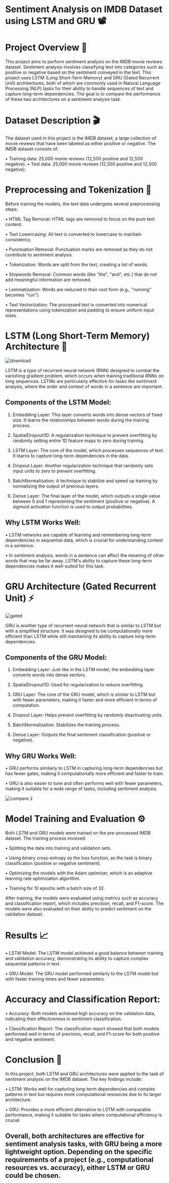 # Sentiment Analysis on IMDB Dataset using LSTM and GRU 📽

# Project Overview  📝

This project aims to perform sentiment analysis on the IMDB movie reviews dataset. Sentiment analysis involves classifying text into categories such as positive or negative based on the sentiment conveyed in the text. This project uses LSTM (Long Short-Term Memory) and GRU (Gated Recurrent Unit) architectures, both of which are commonly used in Natural Language Processing (NLP) tasks for their ability to handle sequences of text and capture long-term dependencies. The goal is to compare the performance of these two architectures on a sentiment analysis task.



# Dataset   Description  🎬
The dataset used in this project is the IMDB dataset, a large collection of movie reviews that have been labeled as either positive or negative. The IMDB dataset consists of:

• Training data: 25,000 movie reviews (12,500 positive and 12,500 negative).
• Test data: 25,000 movie reviews (12,500 positive and 12,500 negative).

# Preprocessing and Tokenization 🔄


Before training the models, the text data undergoes several preprocessing steps:

• HTML Tag Removal: HTML tags are removed to focus on the pure text content.

• Text Lowercasing: All text is converted to lowercase to maintain consistency.

• Punctuation Removal: Punctuation marks are removed as they do not contribute to sentiment analysis.

• Tokenization: Words are split from the text, creating a list of words.

• Stopwords Removal: Common words (like "the", "and", etc.) that do not add meaningful information are removed.

• Lemmatization: Words are reduced to their root form (e.g., "running" becomes "run").

• Text Vectorization: The processed text is converted into numerical representations using tokenization and padding to ensure uniform input sizes.

# LSTM (Long Short-Term Memory) Architecture 🧠
![download](https://github.com/user-attachments/assets/0b3889a3-743f-451f-8414-605e84a064bd)


LSTM is a type of recurrent neural network (RNN) designed to combat the vanishing gradient problem, which occurs when training traditional RNNs on long sequences. LSTMs are particularly effective for tasks like sentiment analysis, where the order and context of words in a sentence are important.

## Components of the LSTM Model:
1. Embedding Layer: This layer converts words into dense vectors of fixed size. It learns the relationships between words during the training process.
  
2. SpatialDropout1D: A regularization technique to prevent overfitting by randomly setting entire 1D feature maps to zero during training.
 
3. LSTM Layer: The core of the model, which processes sequences of text. It learns to capture long-term dependencies in the data.
 
4. Dropout Layer: Another regularization technique that randomly sets input units to zero to prevent overfitting.
 
5. BatchNormalization: A technique to stabilize and speed up training by normalizing the output of previous layers.
 
6. Dense Layer: The final layer of the model, which outputs a single value between 0 and 1 representing the sentiment (positive or negative). A sigmoid activation function is used to output probabilities.


## Why LSTM Works Well:
• LSTM networks are capable of learning and remembering long-term dependencies in sequential data, which is crucial for understanding context in a sentence.

• In sentiment analysis, words in a sentence can affect the meaning of other words that may be far away. LSTM's ability to capture these long-term dependencies makes it well-suited for this task.



# GRU Architecture (Gated Recurrent Unit) ⚡
![gated](https://github.com/user-attachments/assets/02c2f946-5cc8-4acc-983e-d5353866d3ba)


GRU is another type of recurrent neural network that is similar to LSTM but with a simplified structure. It was designed to be computationally more efficient than LSTM while still maintaining its ability to capture long-term dependencies.

## Components of the GRU Model: 

1. Embedding Layer: Just like in the LSTM model, the embedding layer converts words into dense vectors.
 
2. SpatialDropout1D: Used for regularization to reduce overfitting.
 
3. GRU Layer: The core of the GRU model, which is similar to LSTM but with fewer parameters, making it faster and more efficient in terms of computation.
 
4. Dropout Layer: Helps prevent overfitting by randomly deactivating units.
 
5. BatchNormalization: Stabilizes the training process.
 
6. Dense Layer: Outputs the final sentiment classification (positive or negative).

## Why GRU Works Well:

• GRU performs similarly to LSTM in capturing long-term dependencies but has fewer gates, making it computationally more efficient and faster to train.

• GRU is also easier to tune and often performs well with fewer parameters, making it suitable for a wide range of tasks, including sentiment analysis.


![compare 2](https://github.com/user-attachments/assets/2e1fcd7d-4c04-420c-83ee-7e560973cd70)

# Model Training and Evaluation ⚙️

Both LSTM and GRU models were trained on the pre-processed IMDB dataset. The training process involved:

• Splitting the data into training and validation sets. 

• Using binary cross-entropy as the loss function, as the task is binary classification (positive or negative sentiment).

• Optimizing the models with the Adam optimizer, which is an adaptive learning rate optimization algorithm.

• Training for 10 epochs with a batch size of 32.

After training, the models were evaluated using metrics such as accuracy and classification report, which includes precision, recall, and F1-score. The models were also evaluated on their ability to predict sentiment on the validation dataset.


# Results 📈
• LSTM Model: The LSTM model achieved a good balance between training and validation accuracy, demonstrating its ability to capture complex sequential patterns in text.


• GRU Model: The GRU model performed similarly to the LSTM model but with faster training times and fewer parameters.





# Accuracy and Classification Report:
• Accuracy: Both models achieved high accuracy on the validation data, indicating their effectiveness in sentiment classification.

• Classification Report: The classification report showed that both models performed well in terms of precision, recall, and F1-score for both positive and negative sentiment.


# Conclusion  🏁
 

In this project, both LSTM and GRU architectures were applied to the task of sentiment analysis on the IMDB dataset. The key findings include:

• LSTM: Works well for capturing long-term dependencies and complex patterns in text but requires more computational resources due to its larger architecture.

• GRU: Provides a more efficient alternative to LSTM with comparable performance, making it suitable for tasks where computational efficiency is crucial.

## Overall, both architectures are effective for sentiment analysis tasks, with GRU being a more lightweight option. Depending on the specific requirements of a project (e.g., computational resources vs. accuracy), either LSTM or GRU could be chosen.
